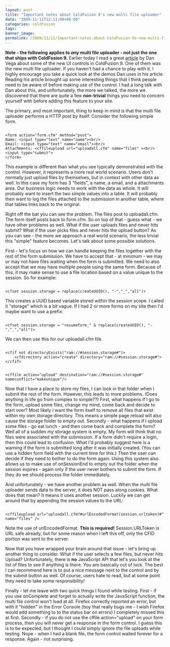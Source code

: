 ```yaml
---
layout: post
title: "Important notes about ColdFusion 9's new multi file uploader"
date: "2009-11-11T12:11:00+06:00"
categories: coldfusion 
tags: 
banner_image: 
permalink: /2009/11/11/Important-notes-about-ColdFusion-9s-new-multi-file-uploader
---
```


<b>Note - the following applies to <i>any</i> multi file uploader - not just the one that ships with ColdFusion 9.</b> Earlier today I read a great <a href="http://www.adobe.com/devnet/coldfusion/articles/coldfusion9_uicontrols.html">article</a> by Dan Vega about some of the new UI controls in ColdFusion 9. One of them was the new multi file uploader. If you haven't had a chance to play with it, I highly encourage you take a quick look at the demos Dan uses in his article. Reading his article brought up some interesting things that I think people need to be aware of before making use of the control. I had a long talk with Dan about this, and unfortunately, the more we talked, the more we discovered that there are quite a few <b>non-trivial</b> things you need to concern yourself with before adding this feature to your site.
<!--more-->
The primary, and most important,  thing to keep in mind is that the multi file uploader performs a HTTP post by itself. Consider the following simple form.

<code>
&lt;form action="form.cfm" method="post"&gt;
Name: &lt;input type="text" name="name"&gt;&lt;br/&gt;
Email: &lt;input type="text" name="email"&gt;&lt;br/&gt;
Attachments: &lt;cffileupload url="uploadall.cfm" name="files" &gt;&lt;br/&gt;
&lt;input type="submit"&gt;
&lt;/form&gt;
</code>

This example is different than what you see typically demonstrated with the control. However, it represents a more real world scenario. Users don't normally just upload files by themselves, but in context with other data as well. In this case my form has 3 "fields", a name, a email, and a attachments area. Our business logic needs to work with the data as whole. It will probably want to insert the two simple values into a table. It will probably then want to log the files attached to the submission in another table, where that tables links back to the original. 

Right off the bat you can see the problem. The files post to uploadall.cfm. The form itself posts back to form.cfm. So on top of that - guess what - we have other problems as well. What if the user uploads files and never hits submit? What if the user picks files and never hits the upload button? As you can see - the more we approach a real world scenario, the less trivial this "simple" feature becomes. Let's talk about some possible solutions.

First - let's focus on how we can handle keeping the files together with the rest of the form submission. We have to accept that - at minimum - we may or may not have files waiting when the form is submitted. We need to also accept that we may have multiple people using the same form. Because of this, it may make sense to use a file location based on a value unique to the session. So for example:

<code>
&lt;cfset session.storage = replace(createUUID(), "-","_","all")&gt;
</code>

This creates a UUID based variable stored within the session scope. I called it "storage" which is a bit vague. If I had 2 or more forms on my site then I'd maybe want to use a prefix:

<code>
&lt;cfset session.storage = "resumeform_" & replace(createUUID(), "-","_","all")&gt;
</code>

We can then use this for our uploadall.cfm file. 

<code>
&lt;cfif not directoryExists("ram://#session.storage#")&gt;
	&lt;cfdirectory action="create" directory="ram://#session.storage#"&gt;
&lt;/cfif&gt;

&lt;cffile action="upload" destination="ram://#session.storage#" nameconflict="makeunique"/&gt;
</code>

Now that I have a place to store my files, I can look in that folder when I submit the rest of the form. However, this leads to more problems. (Does anything in life go from complex to simple??) First, what happens if I go to the form, upload some files, change my mind, come back and decide to start over? Most likely I want the form itself to remove all files that exist within my own storage directory. This means a simple page reload will also cause the storage folder to empty out. Secondly - what happens if I upload some files - go eat lunch - and then come back and complete the form? Well all of a sudden my storage system is empty. My form will think that no files were associated with the submission. If a form didn't require a login, then this could lead to confusion. What I'd probably suggest here is a warning if the form is submitted long after it was initially created. (You can use a hidden form field with the current time for this.) Then the user can decide if they need to bother to do the form again. Using this system also allows us to make use of onSessionEnd to empty out the folder when the session expires - again only if the user never bothers to submit the form. If they do we should process the folder immediately.

And unfortunately - we have another problem as well. When the multi file uploader sends data to the server, it does NOT pass along cookies. What does that mean? It means it uses another session. Luckily we can get around that by appending the session values to the URL:

<code>
&lt;cffileupload url="uploadall.cfm?#urlEncodedFormat(session.urltoken)#" name="files" /&gt;
</code>

Note the use of urlEncodedFormat. <b>This is required!</b> Session.URLToken is URL safe already, but for some reason when I left this off, only the CFID portion was sent to the server.

Now that you have wrapped your brain around that issue - let's bring up another thing to consider. What if the user selects a few files, but never hits Upload? Unfortunately, there is <b>no</b> JavaScript API that let's you look at the list of files to see if anything is there. You are basically out of luck. The best I can recommend here is to put a nice message next to the control and by the submit button as well. Of course, users hate to read, but at some point they need to take some responsibility!

Finally - let me leave with two quick things I found while testing. First - if you use onComplete and forget to actually write the JavaScript function, the multi file control won't load at all. Firefox correctly reported an error, but with it "hidden" in the Error Console (boy that really bugs me - I wish Firefox would add something to to the status bar on errors) I completely missed this at first. Secondly - if you do not use the cffile action="upload" on your form process, then you will never get a response in the form control. I guess this is to be expected, but I thought I could simply ignore the file uploads while testing. Nope - when I had a blank file, the form control waited forever for a response. Again - not surprising.